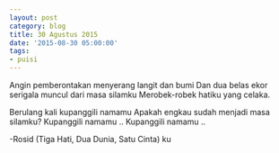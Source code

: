 ```yaml
---
layout: post
category: blog
title: 30 Agustus 2015
date: '2015-08-30 05:00:00'
tags:
- puisi
---
```


Angin pemberontakan menyerang langit dan bumi
Dan dua belas ekor serigala muncul dari masa silamku
Merobek-robek hatiku yang celaka.

Berulang kali kupanggili namamu
Apakah engkau sudah menjadi masa silamku?
Kupanggili namamu .. 
Kupanggili namamu ..

-Rosid (Tiga Hati, Dua Dunia, Satu Cinta) ku
